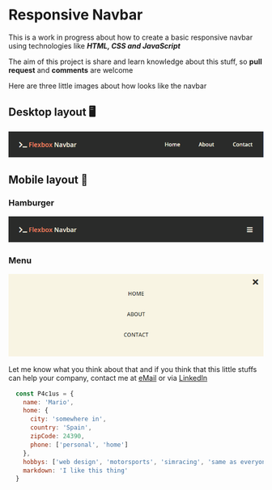 # Responsive Navbar

This is a work in progress about how to create a basic responsive navbar using technologies like ___HTML, CSS and JavaScript___

The aim of this project is share and learn knowledge about this stuff, so **pull request** and **comments** are welcome

Here are three little images about how looks like the navbar

## Desktop layout 🖥
![](./assets/img/responsive-desktop.png)

## Mobile layout 📱
### Hamburger
![](./assets/img/responsive-mobile.png)

### Menu
![](./assets/img/responsive-mobile-menu.png)

Let me know what you think about that and if you think that this little stuffs can help your company, contact me at [eMail](mailto:mariopaciosmartinez@gmail.com) or via [LinkedIn](https://www.linkedin.com/in/mario-pacios-mart%C3%ADnez-164438125/)

```js
  const P4c1us = {
    name: 'Mario',
    home: {
      city: 'somewhere in',
      country: 'Spain',
      zipCode: 24390,
      phone: ['personal', 'home']
    },
    hobbys: ['web design', 'motorsports', 'simracing', 'same as everyone'],
    markdown: 'I like this thing'
  }
```
